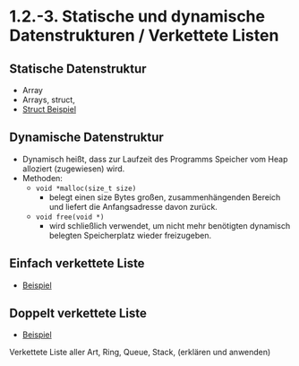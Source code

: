 # 1.2.-3. Statische und dynamische Datenstrukturen / Verkettete Listen

## Statische Datenstruktur
* Array
* Arrays, struct,
* [Struct Beispiel](https://github.com/htlw-5ahit/matura-sew-insy/blob/main/thema01/structs/main.c)


## Dynamische Datenstruktur
* Dynamisch heißt, dass zur Laufzeit des Programms Speicher vom Heap alloziert (zugewiesen) wird.
* Methoden:
    * `void *malloc(size_t size)`
        * belegt einen size Bytes großen, zusammenhängenden Bereich und liefert die Anfangsadresse davon zurück.
    * `void free(void *)`
        * wird schließlich verwendet, um nicht mehr benötigten dynamisch belegten Speicherplatz wieder freizugeben.

## Einfach verkettete Liste
* [Beispiel](https://github.com/htlw-5ahit/matura-sew-insy/tree/main/thema01/einfach_verkettete_liste)

## Doppelt verkettete Liste
* [Beispiel](https://github.com/htlw-5ahit/matura-sew-insy/tree/main/thema01/doppelt_verkettete_liste)






Verkettete Liste aller Art, Ring, Queue, Stack, (erklären und anwenden)

